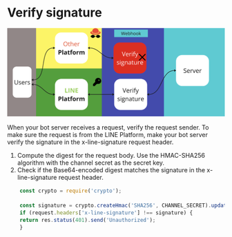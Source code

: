 # Verify signature

<p align="center" width="100%">
    <img  src="../assets/verify-signature.png"> 
</p>


When your bot server receives a request, verify the request sender. To make sure the request is from the LINE Platform, make your bot server verify the signature in the x-line-signature request header.

1. Compute the digest for the request body. Use the HMAC-SHA256 algorithm with the channel secret as the secret key.
2. Check if the Base64-encoded digest matches the signature in the x-line-signature request header.


```javascript
    const crypto = require('crypto');

    const signature = crypto.createHmac('SHA256', CHANNEL_SECRET).update(request.rawBody).digest('base64').toString();
    if (request.headers['x-line-signature'] !== signature) {
    return res.status(401).send('Unauthorized');
    }
```